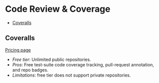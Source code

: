 # Code Review & Coverage

<!-- TOC depthFrom:2 -->

- [Coveralls](#coveralls)

<!-- /TOC -->

## Coveralls

[Pricing page](https://coveralls.io/pricing)
 
* *Free tier*: Unlimited public repositories.
* *Pros*: Free test-suite code coverage tracking, pull-request annotation, and repo badges.
* *Limitations*: free tier does not support private repositories.
